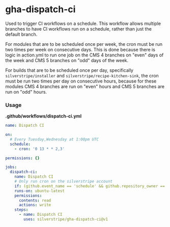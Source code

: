 # gha-dispatch-ci

Used to trigger CI workflows on a schedule. This workflow allows multiple branches to have CI workflows run on a schedule, rather than just the default branch.

For modules that are to be scheduled once per week, the cron must be run two times per week on consecutive days. This is done because there is logic in action.yml to run one job on the CMS 4 branches on "even" days of the week and CMS 5 branches on "odd" days of the week.

For builds that are to be scheduled once per day, specifically `silverstripe/installer` and `silverstripe/recipe-kitchen-sink`, the cron must be run two times per day on consecutive hours, because for these modules CMS 4 branches are run on "even" hours and CMS 5 branches are run on "odd" hours.

### Usage

**.github/workflows/dispatch-ci.yml**
```yml
name: Dispatch CI

on:
  # Every Tuesday,Wednesday at 1:00pm UTC
  schedule:
    - cron: '0 13 * * 2,3'

permissions: {}

jobs:
  dispatch-ci:
    name: Dispatch CI
    # Only run cron on the silverstripe account
    if: (github.event_name == 'schedule' && github.repository_owner == 'silverstripe') || (github.event_name != 'schedule')
    runs-on: ubuntu-latest
    permissions:
      contents: read
      actions: write
    steps:
      - name: Dispatch CI
        uses: silverstripe/gha-dispatch-ci@v1
```
